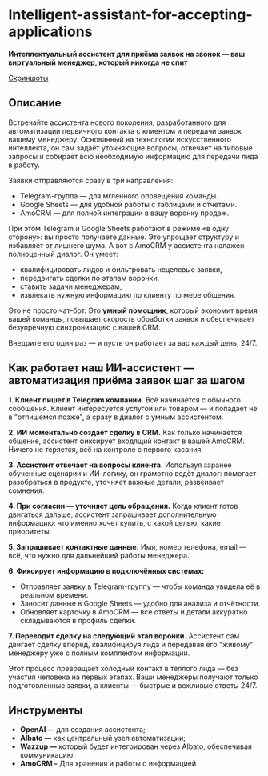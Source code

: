# Intelligent-assistant-for-accepting-applications
**Интеллектуальный ассистент для приёма заявок на звонок — ваш виртуальный менеджер, который никогда не спит**

[Скриншоты]()

## Описание
Встречайте ассистента нового поколения, разработанного для автоматизации первичного контакта с клиентом и передачи заявок вашему менеджеру. Основанный на технологии искусственного интеллекта, он сам задаёт уточняющие вопросы, отвечает на типовые запросы и собирает всю необходимую информацию для передачи лида в работу.

Заявки отправляются сразу в три направления:
- Telegram-группа — для мгленного оповещения команды.
- Google Sheets — для удобной работы с таблицами и отчетами.
- AmoCRM — для полной интеграции в вашу воронку продаж.

При этом Telegram и Google Sheets работают в режиме «в одну сторону»: вы просто получаете данные. Это упрощает структуру и избавляет от лишнего шума. А вот с AmoCRM у ассистента налажен полноценный диалог. Он умеет:
- квалифицировать лидов и фильтровать нецелевые заявки,
- передвигать сделки по этапам воронки,
- ставить задачи менеджерам,
- извлекать нужную информацию по клиенту по мере общения.

Это не просто чат-бот. Это **умный помощник**, который экономит время вашей команды, повышает скорость обработки заявок и обеспечивает безупречную синхронизацию с вашей CRM.

Внедрите его один раз — и пусть он работает за вас каждый день, 24/7. 

## Как работает наш ИИ-ассистент — автоматизация приёма заявок шаг за шагом

**1. Клиент пишет в Telegram компании.**
Всё начинается с обычного сообщения. Клиент интересуется услугой или товаром — и попадает не в "отпишемся позже", а сразу в диалог с умным ассистентом.

**2. ИИ моментально создаёт сделку в CRM.**
Как только начинается общение, ассистент фиксирует входящий контакт в вашей AmoCRM. Ничего не теряется, всё на контроле с первого касания.

**3. Ассистент отвечает на вопросы клиента.**
Используя заранее обученные сценарии и ИИ-логику, он грамотно ведёт диалог: помогает разобраться в продукте, уточняет важные детали, развеивает сомнения.

**4. При согласии — уточняет цель обращения.**
Когда клиент готов двигаться дальше, ассистент запрашивает дополнительную информацию: что именно хочет купить, с какой целью, какие приоритеты.

**5. Запрашивает контактные данные.**
Имя, номер телефона, email — всё, что нужно для дальнейшей работы менеджера.

**6. Фиксирует информацию в подключённых системах:**
- Отправляет заявку в Telegram-группу — чтобы команда увидела её в реальном времени.
- Заносит данные в Google Sheets — удобно для анализа и отчётности.
- Обновляет карточку в AmoCRM — все ответы и детали аккуратно складываются в профиль сделки.

**7. Переводит сделку на следующий этап воронки.**
Ассистент сам двигает сделку вперёд, квалифицируя лида и передавая его "живому" менеджеру уже с полным комплектом информации.

Этот процесс превращает холодный контакт в тёплого лида — без участия человека на первых этапах. Ваши менеджеры получают только подготовленные заявки, а клиенты — быстрые и вежливые ответы 24/7.

## Инструменты

- **OpenAI —** для создания ассистента;
- **Albato —** как центральный узел автоматизации;
- **Wazzup —** который будет интегрирован через Albato, обеспечивая коммуникацию.
- **AmoCRM -** Для хранения и работы с информацией
